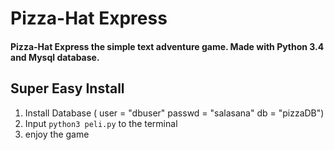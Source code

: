 # Pizza-Hat Express

#### Pizza-Hat Express the simple text adventure game. Made with Python 3.4 and Mysql database.

## Super Easy Install
1. Install Database (
user = "dbuser"
passwd = "salasana"
db = "pizzaDB")
2. Input `python3 peli.py` to the terminal
3. enjoy the game
 
